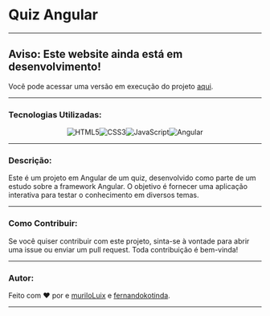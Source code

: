 # Quiz Angular

---

## **Aviso: Este website ainda está em desenvolvimento!**

Você pode acessar uma versão em execução do projeto [aqui](https://muriloluix.github.io/Quiz-Angular/).

---

### Tecnologias Utilizadas:

<div style="display: flex; justify-content: center; align-items: center; flex-wrap: wrap;">
  <img alt="HTML5" src="https://img.shields.io/badge/HTML5-E34F26?style=for-the-badge&logo=html5&logoColor=white" />
  <img alt="CSS3" src="https://img.shields.io/badge/CSS3-1572B6?style=for-the-badge&logo=css3&logoColor=white" />
  <img alt="JavaScript" src="https://img.shields.io/badge/JavaScript-F7DF1E?style=for-the-badge&logo=javascript&logoColor=black" />
  <img alt="Angular" src="https://img.shields.io/badge/Angular-DD0031?style=for-the-badge&logo=angular&logoColor=white" />
</div>

---

### Descrição:

Este é um projeto em Angular de um quiz, desenvolvido como parte de um estudo sobre a framework Angular. O objetivo é fornecer uma aplicação interativa para testar o conhecimento em diversos temas.

---

### Como Contribuir:

Se você quiser contribuir com este projeto, sinta-se à vontade para abrir uma issue ou enviar um pull request. Toda contribuição é bem-vinda!

---

### Autor:

Feito com ❤️ por e [muriloLuix](https://github.com/muriloLuix) e [fernandokotinda](https://github.com/fernandokotinda).

---
